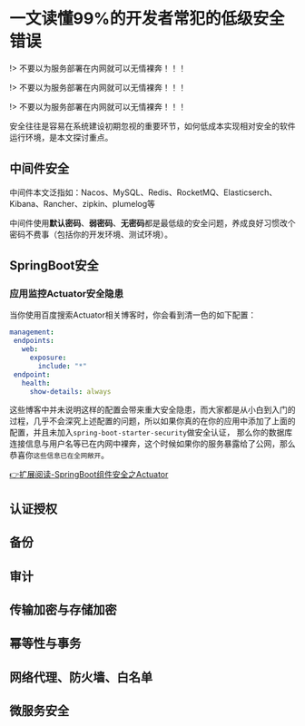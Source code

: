# 一文读懂99%的开发者常犯的低级安全错误
!> 不要以为服务部署在内网就可以无情裸奔！！！

!> 不要以为服务部署在内网就可以无情裸奔！！！

!> 不要以为服务部署在内网就可以无情裸奔！！！

安全往往是容易在系统建设初期忽视的重要环节，如何低成本实现相对安全的软件运行环境，是本文探讨重点。

## 中间件安全
中间件本文泛指如：Nacos、MySQL、Redis、RocketMQ、Elasticserch、Kibana、Rancher、zipkin、plumelog等

中间件使用**默认密码**、**弱密码**、**无密码**都是最低级的安全问题，养成良好习惯改个密码不费事（包括你的开发环境、测试环境）。

## SpringBoot安全
### 应用监控Actuator安全隐患
当你使用百度搜索Actuator相关博客时，你会看到清一色的如下配置：
```yml
management:
 endpoints:
   web:
     exposure:
       include: "*"
 endpoint:
   health:
     show-details: always
```
这些博客中并未说明这样的配置会带来重大安全隐患，而大家都是从小白到入门的过程，几乎不会深究上述配置的问题，所以如果你真的在你的应用中添加了上面的配置，并且未加入`spring-boot-starter-security`做安全认证，
那么你的数据库连接信息与用户名等已在内网中裸奔，这个时候如果你的服务暴露给了公网，那么恭喜你`这些信息已在全网敞开`。

[👉扩展阅读-SpringBoot组件安全之Actuator](https://www.istt.org.cn/NewsDetail/2422429.html)

## 认证授权

## 备份

## 审计
## 传输加密与存储加密
## 幂等性与事务
## 网络代理、防火墙、白名单
## 微服务安全